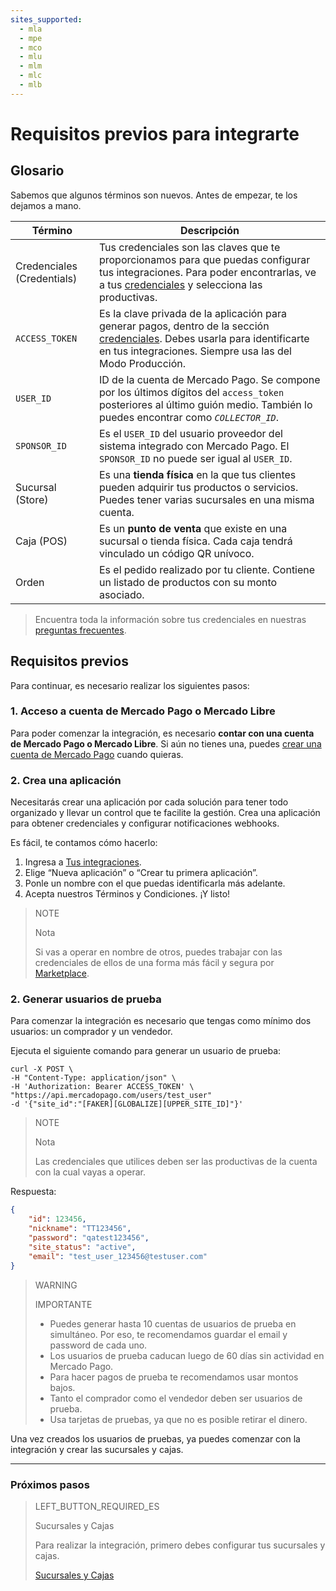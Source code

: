 ```yaml
---
sites_supported:
  - mla
  - mpe
  - mco
  - mlu
  - mlm
  - mlc
  - mlb
---
```


# Requisitos previos para integrarte

## Glosario

Sabemos que algunos términos son nuevos. Antes de empezar, te los dejamos a mano. 

| Término | Descripción |
| --- | --- |
| Credenciales (Credentials) | Tus credenciales son las claves que te proporcionamos para que puedas configurar tus integraciones. Para poder encontrarlas, ve a tus [credenciales]([FAKER][CREDENTIALS][URL]) y selecciona las productivas. |
| `ACCESS_TOKEN` | Es la clave privada de la aplicación para generar pagos, dentro de la sección [credenciales]([FAKER][CREDENTIALS][URL]). Debes usarla para identificarte en tus integraciones. Siempre usa las del Modo Producción. |
| `USER_ID` | ID de la cuenta de Mercado Pago. Se compone por los últimos dígitos del `access_token` posteriores al último guión medio. También lo puedes encontrar como _`COLLECTOR_ID`_. |
| `SPONSOR_ID` | Es el `USER_ID` del usuario proveedor del sistema integrado con Mercado Pago. El `SPONSOR_ID` no puede ser igual al `USER_ID`. |
| Sucursal (Store) | Es una **tienda física** en la que tus clientes pueden adquirir tus productos o servicios. Puedes tener varias sucursales en una misma cuenta. |
| Caja (POS) | Es un **punto de venta** que existe en una sucursal o tienda física. Cada caja tendrá vinculado un código QR unívoco. |
| Orden | Es el pedido realizado por tu cliente. Contiene un listado de productos con su monto asociado. |

> Encuentra toda la información sobre tus credenciales en nuestras [preguntas frecuentes](https://www.mercadopago[FAKER][URL][DOMAIN]/developers/es/guides/resources/faqs/credentials).

## Requisitos previos

Para continuar, es necesario realizar los siguientes pasos:

### 1. Acceso a cuenta de Mercado Pago o Mercado Libre

Para poder comenzar la integración, es necesario **contar con una cuenta de Mercado Pago o Mercado Libre**. 
Si aún no tienes una, puedes [crear una cuenta de Mercado Pago](https://www.mercadopago.com.ar) cuando quieras.

### 2. Crea una aplicación

Necesitarás crear una aplicación por cada solución para tener todo organizado y llevar un control que te facilite la gestión. Crea una aplicación para obtener credenciales y configurar notificaciones webhooks. 

Es fácil, te contamos cómo hacerlo:

1. Ingresa a [Tus integraciones](https://www.mercadopago[FAKER][URL][DOMAIN]/developers/panel/applications).
2. Elige “Nueva aplicación” o “Crear tu primera aplicación”.
3. Ponle un nombre con el que puedas identificarla más adelante.
4. Acepta nuestros Términos y Condiciones. ¡Y listo! 

> NOTE
>
> Nota
>
> Si vas a operar en nombre de otros, puedes trabajar con las credenciales de ellos de una forma más fácil y segura por [Marketplace](https://www.mercadopago[FAKER][URL][DOMAIN]/developers/es/guides/online-payments/marketplace/checkout-api/introduction).

### 2. Generar usuarios de prueba

Para comenzar la integración es necesario que tengas como mínimo dos usuarios: un comprador y un vendedor.

Ejecuta el siguiente comando para generar un usuario de prueba:  

```curl
curl -X POST \
-H "Content-Type: application/json" \
-H 'Authorization: Bearer ACCESS_TOKEN' \
"https://api.mercadopago.com/users/test_user"
-d '{"site_id":"[FAKER][GLOBALIZE][UPPER_SITE_ID]"}'
```

> NOTE
> 
> Nota
> 
> Las credenciales que utilices deben ser las productivas de la cuenta con la cual vayas a operar.  

Respuesta:

```json
{
    "id": 123456,
    "nickname": "TT123456",
    "password": "qatest123456",
    "site_status": "active",
    "email": "test_user_123456@testuser.com"
}
```

> WARNING
> 
> IMPORTANTE
> 
> * Puedes generar hasta 10 cuentas de usuarios de prueba en simultáneo. Por eso, te recomendamos guardar el email y password de cada uno.
> * Los usuarios de prueba caducan luego de 60 días sin actividad en Mercado Pago.
> * Para hacer pagos de prueba te recomendamos usar montos bajos.
> * Tanto el comprador como el vendedor deben ser usuarios de prueba.
> * Usa tarjetas de pruebas, ya que no es posible retirar el dinero.

Una vez creados los usuarios de pruebas, ya puedes comenzar con la integración y crear las sucursales y cajas.

---
### Próximos pasos

> LEFT_BUTTON_REQUIRED_ES
>
> Sucursales y Cajas
>
> Para realizar la integración, primero debes configurar tus sucursales y cajas.
>
> [Sucursales y Cajas](https://www.mercadopago[FAKER][URL][DOMAIN]/developers/es/guides/in-person-payments/qr-code/stores-pos)
